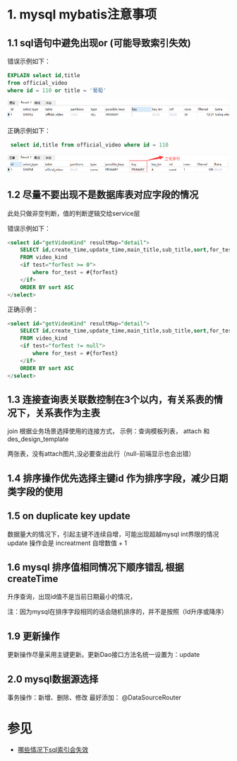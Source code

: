 # 1. mysql mybatis注意事项 

## 1.1 sql语句中避免出现or (可能导致索引失效)

错误示例如下：
```sql
EXPLAIN select id,title
from official_video
where id = 110 or title = '葡萄'
```
![](doc/media/979746a5.png)

正确示例如下： 
```sql
 select id,title from official_video where id = 110
```
![](doc/media/99e62645.png)


## 1.2 <if test= "" />	尽量不要出现不是数据库表对应字段的情况
此处只做非空判断，值的判断逻辑交给service层

错误示例如下： 
```sql
<select id="getVideoKind" resultMap="detail">
    SELECT id,create_time,update_time,main_title,sub_title,sort,for_test
    FROM video_kind
    <if test="forTest >= 0">
        where for_test = #{forTest}
    </if>
    ORDER BY sort ASC
</select>
```

正确示例：
```sql
<select id="getVideoKind" resultMap="detail">
    SELECT id,create_time,update_time,main_title,sub_title,sort,for_test
    FROM video_kind
    <if test="forTest != null">
        where for_test = #{forTest}
    </if>
    ORDER BY sort ASC
</select>
```


## 1.3 连接查询表关联数控制在3个以内，有关系表的情况下，关系表作为主表

join 根据业务场景选择使用的连接方式， 
示例：查询模板列表，	attach 和 des_design_template

两张表，没有attach图片,没必要查出此行（null-前端显示也会出错）

## 1.4 排序操作优先选择主键id 作为排序字段，减少日期类字段的使用


## 1.5 on duplicate key update

数据量大的情况下，引起主键不连续自增，可能出现超越mysql int界限的情况	update
操作会是 increatment 自增数值 + 1

## 1.6 mysql 排序值相同情况下顺序错乱 根据createTime
升序查询，出现id值不是当前日期最小的情况，
 
 注：因为mysql在排序字段相同的话会随机排序的，并不是按照（Id升序或降序）


## 1.9 更新操作
  更新操作尽量采用主键更新。更新Dao接口方法名统一设置为：update 
 
## 2.0 mysql数据源选择

  事务操作：新增、删除、修改 最好添加： @DataSourceRouter
	

# 参见
- [哪些情况下sql索引会失效](https://blog.csdn.net/JOJOY_tester/article/details/71104104)

